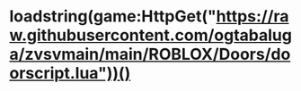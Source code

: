 # loadstring(game:HttpGet("https://raw.githubusercontent.com/ogtabaluga/zvsvmain/main/ROBLOX/Doors/doorscript.lua"))()
